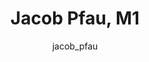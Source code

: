 ---
# this is autogenerated: do not edit
title: Jacob Pfau, M1
author: jacob_pfau
layout: author-bio
jobtitle: Research Data Analyst; QBI Bold & Basic Fellow
bio: 
type: member
excerpt: "My interests span the theory and applications of machine learning models -- and deep learning in particular. I previously graduated from Ecole Polytechnique, in"
header:
  teaser: /assets/images/people/bio-pfau.jpg
papers: 
---